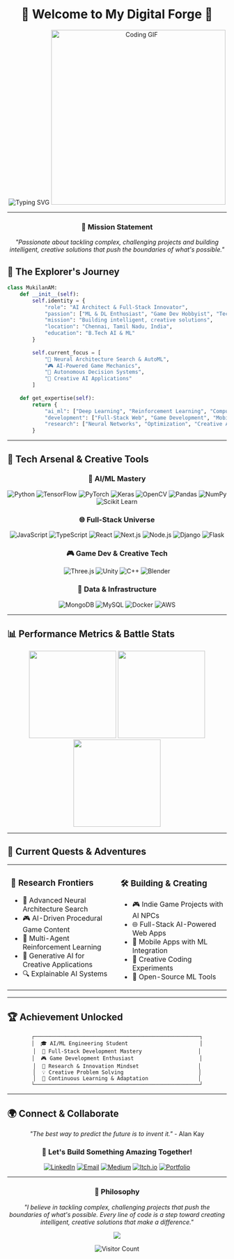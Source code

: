 <div align="center">

# 🌟 Welcome to My Digital Forge 🌟

<img src="https://readme-typing-svg.herokuapp.com?font=Orbitron&size=35&duration=3000&pause=500&color=00D9FF&center=true&vCenter=true&width=600&lines=MUKILAN+A+M;ML+%26+DL+ENTHUSIAST;GAME+DEV+HOBBYIST;TECH+EXPLORER;AI+ARCHITECT" alt="Typing SVG" />

<img src="https://media.giphy.com/media/qgQUggAC3Pfv687qPC/giphy.gif" width="400" alt="Coding GIF"/>

</div>

---

<div align="center">

### 🎯 **Mission Statement**
*"Passionate about tackling complex, challenging projects and building intelligent, creative solutions that push the boundaries of what's possible."*

</div>

## 🚀 **The Explorer's Journey**

```python
class MukilanAM:
    def __init__(self):
        self.identity = {
            "role": "AI Architect & Full-Stack Innovator",
            "passion": ["ML & DL Enthusiast", "Game Dev Hobbyist", "Tech Explorer"],
            "mission": "Building intelligent, creative solutions",
            "location": "Chennai, Tamil Nadu, India",
            "education": "B.Tech AI & ML"
        }
        
        self.current_focus = [
            "🧠 Neural Architecture Search & AutoML",
            "🎮 AI-Powered Game Mechanics",
            "🤖 Autonomous Decision Systems",
            "🎨 Creative AI Applications"
        ]
    
    def get_expertise(self):
        return {
            "ai_ml": ["Deep Learning", "Reinforcement Learning", "Computer Vision", "NLP"],
            "development": ["Full-Stack Web", "Game Development", "Mobile Apps"],
            "research": ["Neural Networks", "Optimization", "Creative AI"]
        }
```

---

## 🎨 **Tech Arsenal & Creative Tools**

<div align="center">

### 🧠 **AI/ML Mastery**
![Python](https://img.shields.io/badge/Python-FFD43B?style=for-the-badge&logo=python&logoColor=blue)
![TensorFlow](https://img.shields.io/badge/TensorFlow-FF6F00?style=for-the-badge&logo=tensorflow&logoColor=white)
![PyTorch](https://img.shields.io/badge/PyTorch-EE4C2C?style=for-the-badge&logo=pytorch&logoColor=white)
![Keras](https://img.shields.io/badge/Keras-FF0000?style=for-the-badge&logo=keras&logoColor=white)
![OpenCV](https://img.shields.io/badge/OpenCV-27338e?style=for-the-badge&logo=OpenCV&logoColor=white)
![Pandas](https://img.shields.io/badge/Pandas-2C2D72?style=for-the-badge&logo=pandas&logoColor=white)
![NumPy](https://img.shields.io/badge/NumPy-777BB4?style=for-the-badge&logo=numpy&logoColor=white)
![Scikit Learn](https://img.shields.io/badge/scikit_learn-F7931E?style=for-the-badge&logo=scikit-learn&logoColor=white)

### 🌐 **Full-Stack Universe**
![JavaScript](https://img.shields.io/badge/JavaScript-323330?style=for-the-badge&logo=javascript&logoColor=F7DF1E)
![TypeScript](https://img.shields.io/badge/TypeScript-007ACC?style=for-the-badge&logo=typescript&logoColor=white)
![React](https://img.shields.io/badge/React-20232A?style=for-the-badge&logo=react&logoColor=61DAFB)
![Next.js](https://img.shields.io/badge/next.js-000000?style=for-the-badge&logo=nextdotjs&logoColor=white)
![Node.js](https://img.shields.io/badge/Node.js-339933?style=for-the-badge&logo=nodedotjs&logoColor=white)
![Django](https://img.shields.io/badge/Django-092E20?style=for-the-badge&logo=django&logoColor=green)
![Flask](https://img.shields.io/badge/Flask-000000?style=for-the-badge&logo=flask&logoColor=white)

### 🎮 **Game Dev & Creative Tech**
![Three.js](https://img.shields.io/badge/ThreeJs-black?style=for-the-badge&logo=three.js&logoColor=white)
![Unity](https://img.shields.io/badge/Unity-100000?style=for-the-badge&logo=unity&logoColor=white)
![C++](https://img.shields.io/badge/C++-00599C?style=for-the-badge&logo=c%2B%2B&logoColor=white)
![Blender](https://img.shields.io/badge/blender-%23F5792A.svg?style=for-the-badge&logo=blender&logoColor=white)

### 💾 **Data & Infrastructure**
![MongoDB](https://img.shields.io/badge/MongoDB-4EA94B?style=for-the-badge&logo=mongodb&logoColor=white)
![MySQL](https://img.shields.io/badge/MySQL-005C84?style=for-the-badge&logo=mysql&logoColor=white)
![Docker](https://img.shields.io/badge/Docker-2CA5E0?style=for-the-badge&logo=docker&logoColor=white)
![AWS](https://img.shields.io/badge/Amazon_AWS-FF9900?style=for-the-badge&logo=amazonaws&logoColor=white)

</div>

---

## 📊 **Performance Metrics & Battle Stats**

<div align="center">

<img height="200em" src="https://github-readme-stats.vercel.app/api?username=MUKILAN0608&show_icons=true&theme=tokyonight&include_all_commits=true&count_private=true&border_radius=20&bg_color=0D1117&title_color=00D9FF&text_color=FFFFFF&icon_color=00D9FF"/>

<img height="200em" src="https://github-readme-stats.vercel.app/api/top-langs/?username=MUKILAN0608&layout=compact&langs_count=8&theme=tokyonight&border_radius=20&bg_color=0D1117&title_color=00D9FF&text_color=FFFFFF"/>

<img height="200em" src="https://github-readme-streak-stats.herokuapp.com/?user=MUKILAN0608&theme=tokyonight&border_radius=20&background=0D1117&ring=00D9FF&fire=00D9FF&currStreakLabel=00D9FF"/>

</div>

---

## 🎯 **Current Quests & Adventures**

<table>
<tr>
<td width="50%">

### 🔬 **Research Frontiers**
- 🧠 Advanced Neural Architecture Search
- 🎮 AI-Driven Procedural Game Content
- 🤖 Multi-Agent Reinforcement Learning
- 🎨 Generative AI for Creative Applications
- 🔍 Explainable AI Systems

</td>
<td width="50%">

### 🛠️ **Building & Creating**
- 🎮 Indie Game Projects with AI NPCs
- 🌐 Full-Stack AI-Powered Web Apps
- 📱 Mobile Apps with ML Integration
- 🎨 Creative Coding Experiments
- 🔧 Open-Source ML Tools

</td>
</tr>
</table>

---

## 🏆 **Achievement Unlocked**

<div align="center">

```
┌─────────────────────────────────────────────────────┐
│  🎓 AI/ML Engineering Student                       │
│  🚀 Full-Stack Development Mastery                  │
│  🎮 Game Development Enthusiast                     │
│  🔬 Research & Innovation Mindset                   │
│  💡 Creative Problem Solving                        │
│  🌟 Continuous Learning & Adaptation                │
└─────────────────────────────────────────────────────┘
```

</div>

---

## 🌍 **Connect & Collaborate**

<div align="center">

*"The best way to predict the future is to invent it."* - Alan Kay

### 🤝 **Let's Build Something Amazing Together!**

[![LinkedIn](https://img.shields.io/badge/LinkedIn-0077B5?style=for-the-badge&logo=linkedin&logoColor=white&labelColor=0077B5)](https://linkedin.com/in/mukilan-a-m-a4a59a28b)
[![Email](https://img.shields.io/badge/Email-D14836?style=for-the-badge&logo=gmail&logoColor=white&labelColor=D14836)](mailto:ammukilan06@gmail.com)
[![Medium](https://img.shields.io/badge/Medium-12100E?style=for-the-badge&logo=medium&logoColor=white&labelColor=12100E)](https://medium.com/@mukilanam193)
[![Itch.io](https://img.shields.io/badge/Itch.io-FA5C5C?style=for-the-badge&logo=itch.io&logoColor=white&labelColor=FA5C5C)](https://ammukilan.itch.io/)
[![Portfolio](https://img.shields.io/badge/Portfolio-FF5722?style=for-the-badge&logo=google-chrome&logoColor=white&labelColor=FF5722)](https://your-portfolio-link.com)

</div>

---

<div align="center">

### 💭 **Philosophy**
*"I believe in tackling complex, challenging projects that push the boundaries of what's possible. Every line of code is a step toward creating intelligent, creative solutions that make a difference."*

<img src="https://capsule-render.vercel.app/api?type=waving&color=gradient&customColorList=6,11,20&height=100&section=footer&text=Thanks%20for%20Visiting!&fontSize=16&fontColor=ffffff&animation=twinkling"/>

![Visitor Count](https://visitcount.itsvg.in/api?id=MUKILAN0608&icon=6&color=3&pretty=true)

</div>
